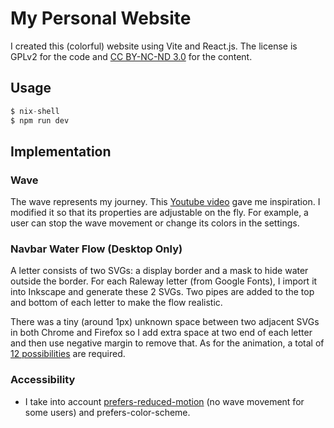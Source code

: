 # My Personal Website

I created this (colorful) website using Vite and React.js. The license is GPLv2 for the code and <a rel="license" href="http://creativecommons.org/licenses/by-nc-nd/3.0/">CC BY-NC-ND 3.0</a> for the content.

## Usage

```nix
$ nix-shell
$ npm run dev
```

## Implementation

### Wave

The wave represents my journey. This [Youtube video](https://www.youtube.com/watch?v=LLfhY4eVwDY) gave me inspiration. I modified it so that its properties are adjustable on the fly. For example, a user can stop the wave movement or change its colors in the settings.

### Navbar Water Flow (Desktop Only)

A letter consists of two SVGs: a display border and a mask to hide water outside the border. For each Raleway letter (from Google Fonts), I import it into Inkscape and generate these 2 SVGs. Two pipes are added to the top and bottom of each letter to make the flow realistic.

There was a tiny (around 1px) unknown space between two adjacent SVGs in both Chrome and Firefox so I add extra space at two end of each letter and then use negative margin to remove that. As for the animation, a total of [12 possibilities](doc/water-animation.md) are required.

### Accessibility

- I take into account [prefers-reduced-motion](https://developer.mozilla.org/en-US/docs/Web/CSS/@media/prefers-reduced-motion) (no wave movement for some users) and prefers-color-scheme.

<!-- ### Potential Improvements -->

<!-- - It is more performant to render canvas not in the main thread to not distract the user. [OffscreenCanvas](https://developer.mozilla.org/en-US/docs/Web/API/OffscreenCanvas) + Web Worker already works fine but OffscreenCanvas is currently an experimental feature so NONONO. -->

<!-- ## Themes -->

<!-- I divided a predefined theme into two parts: base and supplement. A custom theme; however, takes the base part of one of predefined themes while its supplemental part is left for a user to customize. -->
<!--  -->
<!-- The hsl color system I am using makes it very convenient to make themes and the codebase to be short. One theme has only two values: hue and saturation. I then use these two values to generate almost all colors in my website. -->
<!--  -->
<!-- - The colors of three waves are monochromatic. This gives a sense of oneness since there is only one ocean. -->
<!-- - All the interactive elements have complementary color to the main color (wave color) to make it easier to spot. -->
<!-- - The 'day' and 'dark' time differ in only lightness. The problem is that the l in hsl is not the same as the [lightness perceived by human](https://lea.verou.me/2021/03/inverted-lightness-variables) so I rely on manual adjustments until it feels right. -->
